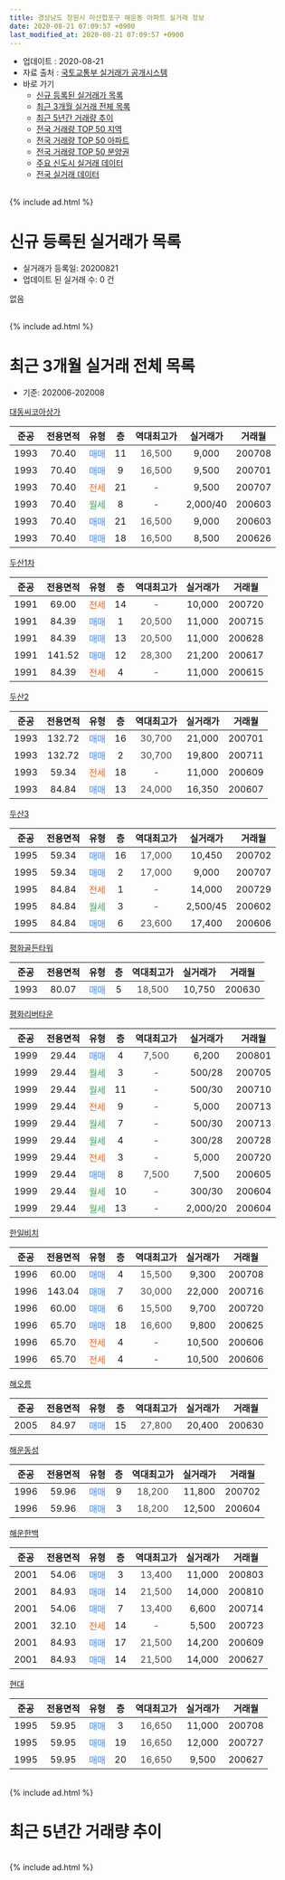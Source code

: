 ```yaml
---
title: 경상남도 창원시 마산합포구 해운동 아파트 실거래 정보
date: 2020-08-21 07:09:57 +0900
last_modified_at: 2020-08-21 07:09:57 +0900
---
```


* 업데이트 : 2020-08-21
* 자료 출처 : [국토교통부 실거래가 공개시스템](http://rt.molit.go.kr)
* 바로 가기
    * [신규 등록된 실거래가 목록](#신규-등록된-실거래가-목록)
    * [최근 3개월 실거래 전체 목록](#최근-3개월-실거래-전체-목록)
    * [최근 5년간 거래량 추이](#최근-5년간-거래량-추이)
    * [전국 거래량 TOP 50 지역](https://inasie.github.io/apt-trade-info/최근-3개월-전국에서-가장-거래가-많이-발생한-지역)
    * [전국 거래량 TOP 50 아파트](https://inasie.github.io/apt-trade-info/최근-3개월-전국에서-가장-거래가-많이-발생한-아파트)
    * [전국 거래량 TOP 50 분양권](https://inasie.github.io/apt-trade-info/최근-3개월-전국에서-가장-거래가-많이-발생한-분양권)
    * [주요 신도시 실거래 데이터](https://inasie.github.io/apt-trade-info/주요-신도시)
    * [전국 실거래 데이터](https://inasie.github.io/apt-trade-info/전국)
<br>
{% include ad.html %}
<br>

# 신규 등록된 실거래가 목록
* 실거래가 등록일: 20200821
* 업데이트 된 실거래 수: 0 건

없음

<br>
{% include ad.html %}
<br>

# 최근 3개월 실거래 전체 목록
* 기준: 202006-202008


[대동씨코아상가](https://search.naver.com/search.naver?query=%EA%B2%BD%EC%83%81%EB%82%A8%EB%8F%84+%EC%B0%BD%EC%9B%90%EC%8B%9C+%EB%A7%88%EC%82%B0%ED%95%A9%ED%8F%AC%EA%B5%AC+%ED%95%B4%EC%9A%B4%EB%8F%99+%EB%8C%80%EB%8F%99%EC%94%A8%EC%BD%94%EC%95%84%EC%83%81%EA%B0%80)

|준공|전용면적|유형|층|역대최고가|실거래가|거래월|
|:---:|:---:|:---:|:---:|:---:|:---:|:---:|
|1993|70.40|<span style="color:#4285f3">매매</span>|11|<span style="color:#444444">16,500</span>|9,000|200708|
|1993|70.40|<span style="color:#4285f3">매매</span>|9|<span style="color:#444444">16,500</span>|9,500|200701|
|1993|70.40|<span style="color:#ff5a00">전세</span>|21|<span style="color:#444444">-</span>|9,500|200707|
|1993|70.40|<span style="color:#34a853">월세</span>|8|<span style="color:#444444">-</span>|2,000/40|200603|
|1993|70.40|<span style="color:#4285f3">매매</span>|21|<span style="color:#444444">16,500</span>|9,000|200603|
|1993|70.40|<span style="color:#4285f3">매매</span>|18|<span style="color:#444444">16,500</span>|8,500|200626|

[두산1차](https://search.naver.com/search.naver?query=%EA%B2%BD%EC%83%81%EB%82%A8%EB%8F%84+%EC%B0%BD%EC%9B%90%EC%8B%9C+%EB%A7%88%EC%82%B0%ED%95%A9%ED%8F%AC%EA%B5%AC+%ED%95%B4%EC%9A%B4%EB%8F%99+%EB%91%90%EC%82%B01%EC%B0%A8)

|준공|전용면적|유형|층|역대최고가|실거래가|거래월|
|:---:|:---:|:---:|:---:|:---:|:---:|:---:|
|1991|69.00|<span style="color:#ff5a00">전세</span>|14|<span style="color:#444444">-</span>|10,000|200720|
|1991|84.39|<span style="color:#4285f3">매매</span>|1|<span style="color:#444444">20,500</span>|11,000|200715|
|1991|84.39|<span style="color:#4285f3">매매</span>|13|<span style="color:#444444">20,500</span>|11,000|200628|
|1991|141.52|<span style="color:#4285f3">매매</span>|12|<span style="color:#444444">28,300</span>|21,200|200617|
|1991|84.39|<span style="color:#ff5a00">전세</span>|4|<span style="color:#444444">-</span>|11,000|200615|

[두산2](https://search.naver.com/search.naver?query=%EA%B2%BD%EC%83%81%EB%82%A8%EB%8F%84+%EC%B0%BD%EC%9B%90%EC%8B%9C+%EB%A7%88%EC%82%B0%ED%95%A9%ED%8F%AC%EA%B5%AC+%ED%95%B4%EC%9A%B4%EB%8F%99+%EB%91%90%EC%82%B02)

|준공|전용면적|유형|층|역대최고가|실거래가|거래월|
|:---:|:---:|:---:|:---:|:---:|:---:|:---:|
|1993|132.72|<span style="color:#4285f3">매매</span>|16|<span style="color:#444444">30,700</span>|21,000|200701|
|1993|132.72|<span style="color:#4285f3">매매</span>|2|<span style="color:#444444">30,700</span>|19,800|200711|
|1993|59.34|<span style="color:#ff5a00">전세</span>|18|<span style="color:#444444">-</span>|11,000|200609|
|1993|84.84|<span style="color:#4285f3">매매</span>|13|<span style="color:#444444">24,000</span>|16,350|200607|

[두산3](https://search.naver.com/search.naver?query=%EA%B2%BD%EC%83%81%EB%82%A8%EB%8F%84+%EC%B0%BD%EC%9B%90%EC%8B%9C+%EB%A7%88%EC%82%B0%ED%95%A9%ED%8F%AC%EA%B5%AC+%ED%95%B4%EC%9A%B4%EB%8F%99+%EB%91%90%EC%82%B03)

|준공|전용면적|유형|층|역대최고가|실거래가|거래월|
|:---:|:---:|:---:|:---:|:---:|:---:|:---:|
|1995|59.34|<span style="color:#4285f3">매매</span>|16|<span style="color:#444444">17,000</span>|10,450|200702|
|1995|59.34|<span style="color:#4285f3">매매</span>|2|<span style="color:#444444">17,000</span>|9,000|200707|
|1995|84.84|<span style="color:#ff5a00">전세</span>|1|<span style="color:#444444">-</span>|14,000|200729|
|1995|84.84|<span style="color:#34a853">월세</span>|3|<span style="color:#444444">-</span>|2,500/45|200602|
|1995|84.84|<span style="color:#4285f3">매매</span>|6|<span style="color:#444444">23,600</span>|17,400|200606|

[평화골든타워](https://search.naver.com/search.naver?query=%EA%B2%BD%EC%83%81%EB%82%A8%EB%8F%84+%EC%B0%BD%EC%9B%90%EC%8B%9C+%EB%A7%88%EC%82%B0%ED%95%A9%ED%8F%AC%EA%B5%AC+%ED%95%B4%EC%9A%B4%EB%8F%99+%ED%8F%89%ED%99%94%EA%B3%A8%EB%93%A0%ED%83%80%EC%9B%8C)

|준공|전용면적|유형|층|역대최고가|실거래가|거래월|
|:---:|:---:|:---:|:---:|:---:|:---:|:---:|
|1993|80.07|<span style="color:#4285f3">매매</span>|5|<span style="color:#444444">18,500</span>|10,750|200630|

[평화리버타운](https://search.naver.com/search.naver?query=%EA%B2%BD%EC%83%81%EB%82%A8%EB%8F%84+%EC%B0%BD%EC%9B%90%EC%8B%9C+%EB%A7%88%EC%82%B0%ED%95%A9%ED%8F%AC%EA%B5%AC+%ED%95%B4%EC%9A%B4%EB%8F%99+%ED%8F%89%ED%99%94%EB%A6%AC%EB%B2%84%ED%83%80%EC%9A%B4)

|준공|전용면적|유형|층|역대최고가|실거래가|거래월|
|:---:|:---:|:---:|:---:|:---:|:---:|:---:|
|1999|29.44|<span style="color:#4285f3">매매</span>|4|<span style="color:#444444">7,500</span>|6,200|200801|
|1999|29.44|<span style="color:#34a853">월세</span>|3|<span style="color:#444444">-</span>|500/28|200705|
|1999|29.44|<span style="color:#34a853">월세</span>|11|<span style="color:#444444">-</span>|500/30|200710|
|1999|29.44|<span style="color:#ff5a00">전세</span>|9|<span style="color:#444444">-</span>|5,000|200713|
|1999|29.44|<span style="color:#34a853">월세</span>|7|<span style="color:#444444">-</span>|500/30|200713|
|1999|29.44|<span style="color:#34a853">월세</span>|4|<span style="color:#444444">-</span>|300/28|200728|
|1999|29.44|<span style="color:#ff5a00">전세</span>|3|<span style="color:#444444">-</span>|5,000|200720|
|1999|29.44|<span style="color:#4285f3">매매</span>|8|<span style="color:#444444">7,500</span>|7,500|200605|
|1999|29.44|<span style="color:#34a853">월세</span>|10|<span style="color:#444444">-</span>|300/30|200604|
|1999|29.44|<span style="color:#34a853">월세</span>|13|<span style="color:#444444">-</span>|2,000/20|200604|

[한일비치](https://search.naver.com/search.naver?query=%EA%B2%BD%EC%83%81%EB%82%A8%EB%8F%84+%EC%B0%BD%EC%9B%90%EC%8B%9C+%EB%A7%88%EC%82%B0%ED%95%A9%ED%8F%AC%EA%B5%AC+%ED%95%B4%EC%9A%B4%EB%8F%99+%ED%95%9C%EC%9D%BC%EB%B9%84%EC%B9%98)

|준공|전용면적|유형|층|역대최고가|실거래가|거래월|
|:---:|:---:|:---:|:---:|:---:|:---:|:---:|
|1996|60.00|<span style="color:#4285f3">매매</span>|4|<span style="color:#444444">15,500</span>|9,300|200708|
|1996|143.04|<span style="color:#4285f3">매매</span>|7|<span style="color:#444444">30,000</span>|22,000|200716|
|1996|60.00|<span style="color:#4285f3">매매</span>|6|<span style="color:#444444">15,500</span>|9,700|200720|
|1996|65.70|<span style="color:#4285f3">매매</span>|18|<span style="color:#444444">16,600</span>|9,800|200625|
|1996|65.70|<span style="color:#ff5a00">전세</span>|4|<span style="color:#444444">-</span>|10,500|200606|
|1996|65.70|<span style="color:#ff5a00">전세</span>|4|<span style="color:#444444">-</span>|10,500|200606|

[해오름](https://search.naver.com/search.naver?query=%EA%B2%BD%EC%83%81%EB%82%A8%EB%8F%84+%EC%B0%BD%EC%9B%90%EC%8B%9C+%EB%A7%88%EC%82%B0%ED%95%A9%ED%8F%AC%EA%B5%AC+%ED%95%B4%EC%9A%B4%EB%8F%99+%ED%95%B4%EC%98%A4%EB%A6%84)

|준공|전용면적|유형|층|역대최고가|실거래가|거래월|
|:---:|:---:|:---:|:---:|:---:|:---:|:---:|
|2005|84.97|<span style="color:#4285f3">매매</span>|15|<span style="color:#444444">27,800</span>|20,400|200630|

[해운동성](https://search.naver.com/search.naver?query=%EA%B2%BD%EC%83%81%EB%82%A8%EB%8F%84+%EC%B0%BD%EC%9B%90%EC%8B%9C+%EB%A7%88%EC%82%B0%ED%95%A9%ED%8F%AC%EA%B5%AC+%ED%95%B4%EC%9A%B4%EB%8F%99+%ED%95%B4%EC%9A%B4%EB%8F%99%EC%84%B1)

|준공|전용면적|유형|층|역대최고가|실거래가|거래월|
|:---:|:---:|:---:|:---:|:---:|:---:|:---:|
|1996|59.96|<span style="color:#4285f3">매매</span>|9|<span style="color:#444444">18,200</span>|11,800|200702|
|1996|59.96|<span style="color:#4285f3">매매</span>|3|<span style="color:#444444">18,200</span>|12,500|200604|

[해운한백](https://search.naver.com/search.naver?query=%EA%B2%BD%EC%83%81%EB%82%A8%EB%8F%84+%EC%B0%BD%EC%9B%90%EC%8B%9C+%EB%A7%88%EC%82%B0%ED%95%A9%ED%8F%AC%EA%B5%AC+%ED%95%B4%EC%9A%B4%EB%8F%99+%ED%95%B4%EC%9A%B4%ED%95%9C%EB%B0%B1)

|준공|전용면적|유형|층|역대최고가|실거래가|거래월|
|:---:|:---:|:---:|:---:|:---:|:---:|:---:|
|2001|54.06|<span style="color:#4285f3">매매</span>|3|<span style="color:#444444">13,400</span>|11,000|200803|
|2001|84.93|<span style="color:#4285f3">매매</span>|14|<span style="color:#444444">21,500</span>|14,000|200810|
|2001|54.06|<span style="color:#4285f3">매매</span>|7|<span style="color:#444444">13,400</span>|6,600|200714|
|2001|32.10|<span style="color:#ff5a00">전세</span>|14|<span style="color:#444444">-</span>|5,500|200723|
|2001|84.93|<span style="color:#4285f3">매매</span>|17|<span style="color:#444444">21,500</span>|14,200|200609|
|2001|84.93|<span style="color:#4285f3">매매</span>|14|<span style="color:#444444">21,500</span>|14,000|200627|


<script async src="//pagead2.googlesyndication.com/pagead/js/adsbygoogle.js"></script>
<!-- 기본 -->
<ins class="adsbygoogle"
     style="display:block"
     data-ad-client="ca-pub-2446590836940007"
     data-ad-slot="1659523306"
     data-ad-format="auto"
     data-full-width-responsive="true"></ins>
<script>
(adsbygoogle = window.adsbygoogle || []).push({});
</script>


[현대](https://search.naver.com/search.naver?query=%EA%B2%BD%EC%83%81%EB%82%A8%EB%8F%84+%EC%B0%BD%EC%9B%90%EC%8B%9C+%EB%A7%88%EC%82%B0%ED%95%A9%ED%8F%AC%EA%B5%AC+%ED%95%B4%EC%9A%B4%EB%8F%99+%ED%98%84%EB%8C%80)

|준공|전용면적|유형|층|역대최고가|실거래가|거래월|
|:---:|:---:|:---:|:---:|:---:|:---:|:---:|
|1995|59.95|<span style="color:#4285f3">매매</span>|3|<span style="color:#444444">16,650</span>|11,000|200708|
|1995|59.95|<span style="color:#4285f3">매매</span>|19|<span style="color:#444444">16,650</span>|12,000|200727|
|1995|59.95|<span style="color:#4285f3">매매</span>|20|<span style="color:#444444">16,650</span>|9,500|200627|


<br>
{% include ad.html %}
<br>

# 최근 5년간 거래량 추이


<div style="width:100%;">
    <canvas id="deal_progress" height="200"></canvas>
</div>

<script>
new Chart(document.getElementById("deal_progress"), {
    type: 'line',
    data: {
        labels: ['201508','201509','201510','201511','201512','201601','201602','201603','201604','201605','201606','201607','201608','201609','201610','201611','201612','201701','201702','201703','201704','201705','201706','201707','201708','201709','201710','201711','201712','201801','201802','201803','201804','201805','201806','201807','201808','201809','201810','201811','201812','201901','201902','201903','201904','201905','201906','201907','201908','201909','201910','201911','201912','202001','202002','202003','202004','202005','202006','202007','202008'],
        datasets: [{
            label: '매매',
            pointRadius: 1,
            data: [11, 14, 15, 12, 23, 6, 5, 6, 9, 8, 2, 7, 5, 13, 12, 9, 10, 9, 10, 16, 8, 13, 11, 7, 7, 10, 7, 8, 5, 12, 12, 5, 11, 6, 7, 11, 4, 5, 5, 13, 10, 7, 3, 3, 6, 7, 4, 3, 3, 4, 7, 13, 5, 9, 18, 7, 11, 12, 14, 14, 3],
            borderColor: "rgba(255, 201, 14, 1)",
            backgroundColor: "rgba(255, 201, 14, 0.5)",
            fill: false,
            lineTension: 0
        },{
            label: '전월세',
            pointRadius: 1,
            data: [9, 11, 7, 10, 8, 10, 12, 7, 14, 5, 4, 10, 14, 8, 14, 13, 15, 9, 14, 9, 5, 14, 11, 3, 8, 8, 9, 9, 6, 11, 11, 24, 11, 11, 11, 8, 7, 16, 14, 10, 10, 13, 15, 12, 7, 11, 14, 9, 7, 10, 5, 11, 9, 12, 18, 14, 6, 4, 8, 10, 0],
            borderColor: "rgba(0, 141, 185, 1)",
            backgroundColor: "rgba(0, 141, 185, 0.5)",
            fill: false,
            lineTension: 0
        }
        ]
    },
    options: {
        responsive: true,
        title: {
            display: false
        },
        tooltips: {
            mode: 'index',
            intersect: false
        },
        hover: {
            mode: 'nearest',
            intersect: true
        },
        scales: {
            xAxes: [{
                display: true,
                scaleLabel: {
                    display: true,
                    labelString: '년/월'
                }
            }],
            yAxes: [{
                display: true,
                ticks: {
                    suggestedMin: 0,
                },
                scaleLabel: {
                    display: true,
                    labelString: '실거래 수'
                }
            }]
        }
    }
});

</script>


<br>
{% include ad.html %}
<br>

